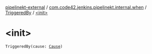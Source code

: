 [pipelinekt-external](../../index.md) / [com.code42.jenkins.pipelinekt.internal.when](../index.md) / [TriggeredBy](index.md) / [&lt;init&gt;](./-init-.md)

# &lt;init&gt;

`TriggeredBy(cause: `[`Cause`](../../com.code42.jenkins.pipelinekt.core/-cause/index.md)`)`